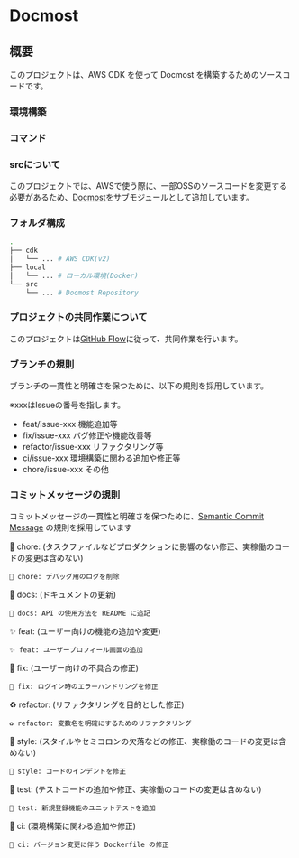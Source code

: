 # Docmost

## 概要
このプロジェクトは、AWS CDK を使って Docmost を構築するためのソースコードです。

### 環境構築

### コマンド

### srcについて
このプロジェクトでは、AWSで使う際に、一部OSSのソースコードを変更する必要があるため、[Docmost](https://github.com/docmost/docmost)をサブモジュールとして追加しています。

### フォルダ構成

```bash
.
├── cdk
│   └── ... # AWS CDK(v2)
├── local
│   └── ... # ローカル環境(Docker)
└── src
    └── ... # Docmost Repository
```

### プロジェクトの共同作業について

このプロジェクトは[GitHub Flow](https://docs.github.com/ja/get-started/using-github/github-flow)に従って、共同作業を行います。

### ブランチの規則

ブランチの一貫性と明確さを保つために、以下の規則を採用しています。

※xxxはIssueの番号を指します。
- feat/issue-xxx 機能追加等
- fix/issue-xxx バグ修正や機能改善等
- refactor/issue-xxx リファクタリング等
- ci/issue-xxx 環境構築に関わる追加や修正等
- chore/issue-xxx その他

### コミットメッセージの規則

コミットメッセージの一貫性と明確さを保つために、[Semantic Commit Message](https://sparkbox.com/foundry/semantic_commit_messages) の規則を採用しています

:wrench: chore: (タスクファイルなどプロダクションに影響のない修正、実稼働のコードの変更は含めない)

    🔧 chore: デバッグ用のログを削除

:memo: docs: (ドキュメントの更新)

    📝 docs: API の使用方法を README に追記

:sparkles: feat: (ユーザー向けの機能の追加や変更)

    ✨ feat: ユーザープロフィール画面の追加

:bug: fix: (ユーザー向けの不具合の修正)

    🐛 fix: ログイン時のエラーハンドリングを修正

:recycle: refactor: (リファクタリングを目的とした修正)

    ♻️ refactor: 変数名を明確にするためのリファクタリング

:art: style: (スタイルやセミコロンの欠落などの修正、実稼働のコードの変更は含めない)

    🎨 style: コードのインデントを修正

:microscope: test: (テストコードの追加や修正、実稼働のコードの変更は含めない)

    🔬 test: 新規登録機能のユニットテストを追加

:construction_worker: ci: (環境構築に関わる追加や修正)

    👷 ci: バージョン変更に伴う Dockerfile の修正
